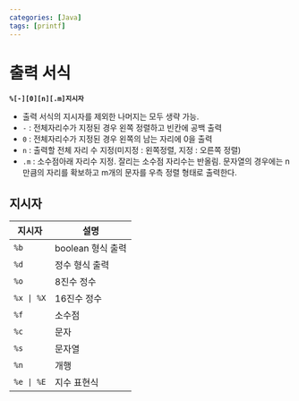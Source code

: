 ```yaml
---
categories: [Java]
tags: [printf]
---
```


# 출력 서식

**`%[-][0][n][.m]지시자`**

- 출력 서식의 지시자를 제외한 나머지는 모두 생략 가능.
- `-` : 전체자리수가 지정된 경우 왼쪽 정렬하고 빈칸에 공백 출력
- `0` : 전체자리수가 지정된 경우 왼쪽의 남는 자리에 0을 출력
- `n` : 출력할 전체 자리 수 지정(미지정 : 왼쪽정렬, 지정 : 오른쪽 정렬)
- `.m` : 소수점아래 자리수 지정. 잘리는 소수점 자리수는 반올림. 문자열의 경우에는 n만큼의 자리를 확보하고 m개의 문자를 우측 정렬 형태로 출력한다.

## 지시자

| 지시자     | 설명              |
| ---------- | ----------------- |
| `%b`       | boolean 형식 출력 |
| `%d`       | 정수 형식 출력    |
| `%o`       | 8진수 정수        |
| `%x \| %X` | 16진수 정수       |
| `%f`       | 소수점            |
| `%c`       | 문자              |
| `%s`       | 문자열            |
| `%n`       | 개행              |
| `%e \| %E` | 지수 표현식       |
